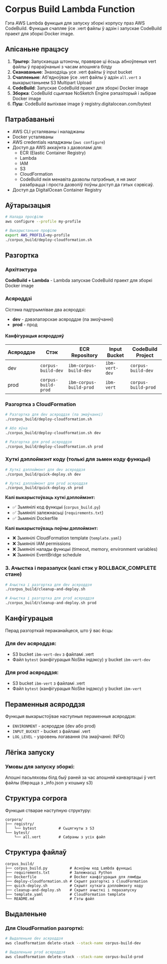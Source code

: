# Corpus Build Lambda Function

Гэта AWS Lambda функцыя для запуску зборкі корпусу праз AWS CodeBuild. Функцыя счапляе ўсе .vert файлы ў адзін і запускае CodeBuild праект для зборкі Docker image.

## Апісаньне працэсу

1. **Трыгер**: Запускаецца штоночы, правярае ці ёсьць абноўленыя vert файлы ў прараўнаньні з часам апошняга білду
2. **Сканаваньне**: Знаходзіць усе .vert файлы ў input bucket
3. **Счапленьне**: Аб'ядноўвае ўсе .vert файлы ў адзін `all.vert` з выкарыстаньнем S3 Multipart Upload
4. **CodeBuild**: Запускае CodeBuild праект для зборкі Docker image
5. **Зборка**: CodeBuild сцьягвае NoSketch Engine рэпазіторый і зьбірае Docker image
6. **Пуш**: CodeBuild выпіхвае image ў registry.digitalocean.com/bytest

## Патрабаваньні

- AWS CLI усталяваны і наладжаны
- Docker усталяваны
- AWS credentials наладжаны (`aws configure`)
- Доступ да AWS аккаўнта з дазволамі для:
  - ECR (Elastic Container Registry)
  - Lambda
  - IAM
  - S3
  - CloudFormation
  - CodeBuild
  якія менавіта дазволы патрэбныя, я ня змог разабрацца і проста дазволіў поўны доступ да гэтых сэрвісаў.
- Доступ да DigitalOcean Container Registry

## Аўтарызацыя

```bash
# Налада просфілю
aws configure --profile my-profile

# Выкарыстаньне профілю
export AWS_PROFILE=my-profile
./corpus_build/deploy-cloudformation.sh
```

## Разгортка

### Архітэктура

**CodeBuild + Lambda** - Lambda запускае CodeBuild праект для зборкі Docker image

### Асяроддзі

Сістэма падтрымлівае два асяроддзі:
- **dev** - дэвэлапэрскае асяроддзе (па змоўчанні)
- **prod** - прод

#### Канфігурацыя асяроддзяў

| Асяроддзе | Стэк                | ECR Repository          | Input Bucket   | CodeBuild Project   |
|-----------|---------------------|-------------------------|----------------|---------------------|
| dev       | `corpus-build-dev`  | `ibm-corpus-build-dev`  | `ibm-vert-dev` | `corpus-build-dev`  |
| prod      | `corpus-build-prod` | `ibm-corpus-build-prod` | `ibm-vert`     | `corpus-build-prod` |

### Разгортка з CloudFormation

```bash
# Разгортка для dev асяроддзя (па змаўчанні)
./corpus_build/deploy-cloudformation.sh

# Або яўна
./corpus_build/deploy-cloudformation.sh dev

# Разгортка для prod асяроддзя
./corpus_build/deploy-cloudformation.sh prod
```

### Хуткі дэплоймэнт коду (толькі для зьмен коду функцыі)

```bash
# Хуткі дэплоймэнт для dev асяроддзя
./corpus_build/quick-deploy.sh dev

# Хуткі дэплоймэнт для prod асяроддзя
./corpus_build/quick-deploy.sh prod
```

**Калі выкарыстоўваць хуткі дэплоймэнт:**
- ✅ Зьмянілі код функцыі (`corpus_build.py`)
- ✅ Зьмянілі залежнасьці (`requirements.txt`)
- ✅ Зьмянілі Dockerfile

**Калі выкарыстоўваць поўны дэплоймэнт:**
- ❌ Зьмянілі CloudFormation template (`template.yaml`)
- ❌ Зьмянілі IAM permissions
- ❌ Зьмянілі налады функцыі (timeout, memory, environment variables)
- ❌ Зьмянілі EventBridge schedule

### 3. Ачыстка і перазапуск (калі стэк у ROLLBACK_COMPLETE стане)

```bash
# Ачыстка і разгортка для dev асяроддзя
./corpus_build/cleanup-and-deploy.sh

# Ачыстка і разгортка для prod асяроддзя
./corpus_build/cleanup-and-deploy.sh prod
```


## Канфігурацыя

Перад разгорткай пераканайцеся, што ў вас ёсць:

### Для dev асяроддзя:
- S3 bucket `ibm-vert-dev` з файламі .vert
- Файл `bytest` (канфігурацыя NoSke індэксу) у bucket `ibm-vert-dev`

### Для prod асяроддзя:
- S3 bucket `ibm-vert` з файламі .vert
- Файл `bytest` (канфігурацыя NoSke індэксу) у bucket `ibm-vert`

## Пераменныя асяроддзя

Функцыя выкарыстоўвае наступныя пераменныя асяроддзя:

- `ENVIRONMENT` - асяроддзе (dev або prod)
- `INPUT_BUCKET` - bucket з файламі .vert
- `LOG_LEVEL` - узровень логавання (па змаўчанні: INFO)

## Лёгіка запуску

### Умовы для запуску зборкі:
Апошні пасьляховы білд быў раней за час апошняй канвэртацыі ў vert файлы (бярэцца з _info.json у кошыку s3)


## Структура corpora

Функцыя стварае наступную структуру:

```
corpora/
├── registry/
│   └── bytest          # Сьцягнуты з S3
└── bytest/
    └── all.vert        # Сабраны з усіх файл
```


## Структура файлаў

```
corpus_build/
├── corpus_build.py          # Асноўны код Lambda функцыі
├── requirements.txt         # Залежнасці Python
├── Dockerfile               # Docker канфігурацыя для лямбды
├── deploy-cloudformation.sh # Скрыпт разгорткі з CloudFormation
├── quick-deploy.sh          # Скрыпт хуткага дэплоймэнту коду
├── cleanup-and-deploy.sh    # Скрыпт ачысткі і перазапуску
├── template.yaml            # CloudFormation template
└── README.md                # Гэты файл
```

## Выдаленьне

### Для CloudFormation разгорткі:
```bash
# Выдаленьне dev асяроддзя
aws cloudformation delete-stack --stack-name corpus-build-dev

# Выдаленьне prod асяроддзя
aws cloudformation delete-stack --stack-name corpus-build-prod
```

